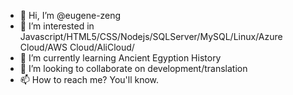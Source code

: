 - 👋 Hi, I’m @eugene-zeng
- 👀 I’m interested in Javascript/HTML5/CSS/Nodejs/SQLServer/MySQL/Linux/Azure Cloud/AWS Cloud/AliCloud/
- 🌱 I’m currently learning Ancient Egyption History
- 💞️ I’m looking to collaborate on development/translation
- 📫 How to reach me? You'll know.

<!---
eugene-zeng/eugene-zeng is a ✨ special ✨ repository because its `README.md` (this file) appears on your GitHub profile.
You can click the Preview link to take a look at your changes.
--->

